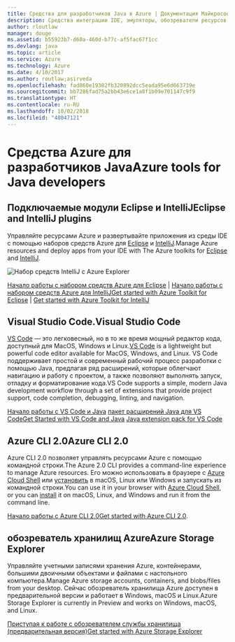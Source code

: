```yaml
---
title: Средства для разработчиков Java в Azure | Документация Майкрософт
description: Средства интеграции IDE, эмуляторы, обозреватели ресурсов и интерфейсы командной строки для разработчиков Java, работающих со службами Azure.
author: rloutlaw
manager: douge
ms.assetid: b55923b7-d60a-460d-b77c-af5fac67f1cc
ms.devlang: java
ms.topic: article
ms.service: Azure
ms.technology: Azure
ms.date: 4/10/2017
ms.author: routlaw;asirveda
ms.openlocfilehash: fad860e19382fb320892dcc5eada95e6d663739e
ms.sourcegitcommit: bb7286fad75a2bb43e6ce1a8f1b09e701147c9f9
ms.translationtype: HT
ms.contentlocale: ru-RU
ms.lasthandoff: 10/02/2018
ms.locfileid: "48047121"
---
```

# <a name="azure-tools-for-java-developers"></a><span data-ttu-id="1a041-103">Средства Azure для разработчиков Java</span><span class="sxs-lookup"><span data-stu-id="1a041-103">Azure tools for Java developers</span></span>

## <a name="eclipse-and-intellij-plugins"></a><span data-ttu-id="1a041-104">Подключаемые модули Eclipse и IntelliJ</span><span class="sxs-lookup"><span data-stu-id="1a041-104">Eclipse and IntelliJ plugins</span></span>

<span data-ttu-id="1a041-105">Управляйте ресурсами Azure и развертывайте приложения из среды IDE с помощью наборов средств Azure для [Eclipse](eclipse/azure-toolkit-for-eclipse.md) и [IntelliJ](intellij/azure-toolkit-for-intellij.md).</span><span class="sxs-lookup"><span data-stu-id="1a041-105">Manage Azure resources and deploy apps from your IDE with The Azure toolkits for [Eclipse](eclipse/azure-toolkit-for-eclipse.md) and [IntelliJ](intellij/azure-toolkit-for-intellij.md).</span></span>   

![Набор средств IntelliJ с Azure Explorer](media/intelliJ-azure-explorer.png)

<span data-ttu-id="1a041-107">[Начало работы с набором средств Azure для Eclipse](https://docs.microsoft.com/azure/app-service-web/app-service-web-eclipse-create-hello-world-web-app) | [Начало работы с набором средств Azure для IntelliJ](https://docs.microsoft.com/azure/app-service-web/app-service-web-intellij-create-hello-world-web-app)</span><span class="sxs-lookup"><span data-stu-id="1a041-107">[Get started with Azure Toolkit for Eclipse](https://docs.microsoft.com/azure/app-service-web/app-service-web-eclipse-create-hello-world-web-app) | [Get started with Azure Toolkit for IntelliJ](https://docs.microsoft.com/azure/app-service-web/app-service-web-intellij-create-hello-world-web-app)</span></span> 

## <a name="visual-studio-code"></a><span data-ttu-id="1a041-108">Visual Studio Code.</span><span class="sxs-lookup"><span data-stu-id="1a041-108">Visual Studio Code</span></span>

<span data-ttu-id="1a041-109">[VS Code](https://code.visualstudio.com/) — это легковесный, но в то же время мощный редактор кода, доступный для MacOS, Windows и Linux.</span><span class="sxs-lookup"><span data-stu-id="1a041-109">[VS Code](https://code.visualstudio.com/) is a lightweight but powerful code editor available for MacOS, Windows, and Linux.</span></span> <span data-ttu-id="1a041-110">VS Code поддерживает простой и современный рабочий процесс разработки с помощью Java, предлагая ряд расширений, которые облегчают навигацию и работу с проектом, а также позволяют выполнять запуск, отладку и форматирование кода.</span><span class="sxs-lookup"><span data-stu-id="1a041-110">VS Code supports a simple, modern Java development workflow through a set of extensions that provide project support, code completion, debugging, linting, and navigation.</span></span>

<span data-ttu-id="1a041-111">[Начало работы с VS Code и Java](https://code.visualstudio.com/docs/java)
[пакет расширений Java для VS Code](https://code.visualstudio.com/docs/java/extensions)</span><span class="sxs-lookup"><span data-stu-id="1a041-111">[Get Started with VS Code and Java](https://code.visualstudio.com/docs/java)
[Java extension pack for VS Code](https://code.visualstudio.com/docs/java/extensions)</span></span>  

## <a name="azure-cli-20"></a><span data-ttu-id="1a041-112">Azure CLI 2.0</span><span class="sxs-lookup"><span data-stu-id="1a041-112">Azure CLI 2.0</span></span>

<span data-ttu-id="1a041-113">Azure CLI 2.0 позволяет управлять ресурсами Azure с помощью командной строки.</span><span class="sxs-lookup"><span data-stu-id="1a041-113">The Azure 2.0 CLI provides a command-line experience to manage Azure resources.</span></span> <span data-ttu-id="1a041-114">Его можно использовать в браузере с [Azure Cloud Shell](https://docs.microsoft.com/azure/cloud-shell/overview) или [установить](https://docs.microsoft.com/cli/azure/install-azure-cli) в macOS, Linux или Windows и запускать из командной строки.</span><span class="sxs-lookup"><span data-stu-id="1a041-114">You can use it in your browser with [Azure Cloud Shell](https://docs.microsoft.com/azure/cloud-shell/overview), or you can [install](https://docs.microsoft.com/cli/azure/install-azure-cli) it on macOS, Linux, and Windows and run it from the command line.</span></span>

<span data-ttu-id="1a041-115">[Начало работы с Azure CLI 2.0](https://docs.microsoft.com/cli/azure/get-started-with-azure-cli)</span><span class="sxs-lookup"><span data-stu-id="1a041-115">[Get started with Azure CLI 2.0](https://docs.microsoft.com/cli/azure/get-started-with-azure-cli).</span></span>

## <a name="azure-storage-explorer"></a><span data-ttu-id="1a041-116">обозреватель хранилищ Azure</span><span class="sxs-lookup"><span data-stu-id="1a041-116">Azure Storage Explorer</span></span> 

<span data-ttu-id="1a041-117">Управляйте учетными записями хранения Azure, контейнерами, большими двоичными объектами и файлами с настольного компьютера.</span><span class="sxs-lookup"><span data-stu-id="1a041-117">Manage Azure storage accounts, containers, and blobs/files from your desktop.</span></span> <span data-ttu-id="1a041-118">Сейчас обозреватель хранилища Azure доступен в предварительной версии и работает в Windows, macOS и Linux.</span><span class="sxs-lookup"><span data-stu-id="1a041-118">Azure Storage Explorer is currently in Preview and works on Windows, macOS, and Linux.</span></span>

[<span data-ttu-id="1a041-119">Приступая к работе с обозревателем службы хранилища (предварительная версия)</span><span class="sxs-lookup"><span data-stu-id="1a041-119">Get started with Azure Storage Explorer</span></span>](https://docs.microsoft.com/azure/vs-azure-tools-storage-manage-with-storage-explorer)
